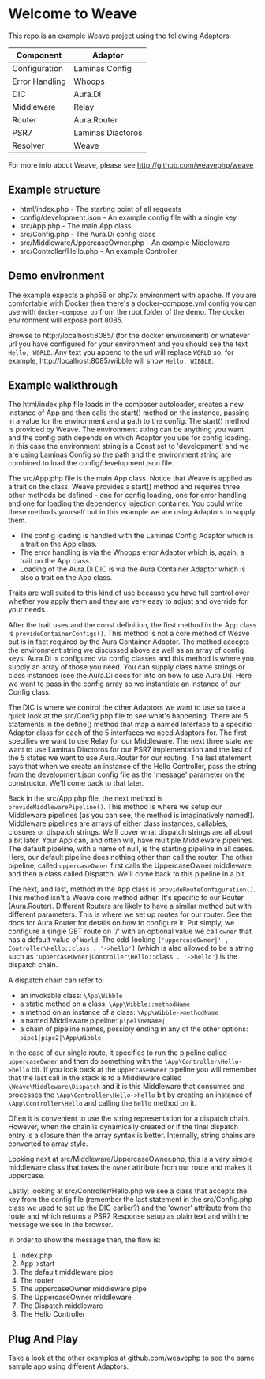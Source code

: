 # Welcome to Weave

This repo is an example Weave project using the following Adaptors:

Component | Adaptor
----------|--------
Configuration | Laminas Config
Error Handling | Whoops
DIC | Aura.Di
Middleware | Relay
Router | Aura.Router
PSR7 | Laminas Diactoros
Resolver | Weave

For more info about Weave, please see http://github.com/weavephp/weave

## Example structure
 * html/index.php - The starting point of all requests
 * config/development.json - An example config file with a single key
 * src/App.php - The main App class
 * src/Config.php - The Aura.Di config class
 * src/Middleware/UppercaseOwner.php - An example Middleware
 * src/Controller/Hello.php - An example Controller

## Demo environment

The example expects a php56 or php7x environment with apache. If you are comfortable with Docker then there's a docker-compose.yml config you can use with `docker-compose up` from the root folder of the demo. The docker environment will expose port 8085.

Browse to http://localhost:8085/ (for the docker environment) or whatever url you have configured for your environment and you should see the text `Hello, WORLD`. Any text you append to the url will replace `WORLD` so, for example, http://localhost:8085/wibble will show `Hello, WIBBLE`.

## Example walkthrough

The html/index.php file loads in the composer autoloader, creates a new instance of App and then calls the start() method on the instance, passing in a value for the environment and a path to the config. The start() method is provided by Weave. The environment string can be anything you want and the config path depends on which Adaptor you use for config loading. In this case the environment string is a Const set to 'development' and we are using Laminas Config so the path and the environment string are combined to load the config/development.json file.

The src/App.php file is the main App class. Notice that Weave is applied as a trait on the class. Weave provides a start() method and requires three other methods be defined - one for config loading, one for error handling and one for loading the dependency injection container. You could write these methods yourself but in this example we are using Adaptors to supply them.

* The config loading is handled with the Laminas Config Adaptor which is a trait on the App class.
* The error handling is via the Whoops error Adaptor which is, again, a trait on the App class.
* Loading of the Aura.Di DIC is via the Aura Container Adaptor which is also a trait on the App class.

Traits are well suited to this kind of use because you have full control over whether you apply them and they are very easy to adjust and override for your needs.

After the trait uses and the const definition, the first method in the App class is `provideContainerConfigs()`. This method is not a core method of Weave but is in fact required by the Aura Container Adaptor. The method accepts the environment string we discussed above as well as an array of config keys. Aura.Di is configured via config classes and this method is where you supply an array of those you need. You can supply class name strings or class instances (see the Aura.Di docs for info on how to use Aura.Di). Here we want to pass in the config array so we instantiate an instance of our Config class.

The DIC is where we control the other Adaptors we want to use so take a quick look at the src/Config.php file to see what's happening. There are 5 statements in the define() method that map a named Interface to a specific Adaptor class for each of the 5 interfaces we need Adaptors for. The first specifies we want to use Relay for our Middleware. The next three state we want to use Laminas Diactoros for our PSR7 implementation and the last of the 5 states we want to use Aura.Router for our routing. The last statement says that when we create an instance of the Hello Controller, pass the string from the development.json config file as the 'message' parameter on the constructor. We'll come back to that later.

Back in the src/App.php file, the next method is `provideMiddlewarePipeline()`. This method is where we setup our Middleware pipelines (as you can see, the method is imaginatively named!). Middleware pipelines are arrays of either class instances, callables, closures or dispatch strings. We'll cover what dispatch strings are all about a bit later. Your App can, and often will, have multiple Middleware pipelines. The default pipeline, with a name of null, is the starting pipeline in all cases. Here, our default pipeline does nothing other than call the router. The other pipeline, called `uppercaseOwner` first calls the UppercaseOwner middleware, and then a class called Dispatch. We'll come back to this pipeline in a bit.

The next, and last, method in the App class is `provideRouteConfiguration()`. This method isn't a Weave core method either. It's specific to our Router (Aura.Router). Different Routers are likely to have a similar method but with different parameters. This is where we set up routes for our router. See the docs for Aura.Router for details on how to configure it. Put simply, we configure a single GET route on '/' with an optional value we call `owner` that has a default value of `World`. The odd-looking `['uppercaseOwner|' , Controller\Hello::class . '->hello']` (which is also allowed to be a string such as `'uppercaseOwner|Controller\Hello::class . '->hello'`) is the dispatch chain.

A dispatch chain can refer to:
* an invokable class: `\App\Wibble`
* a static method on a class: `\App\Wibble::methodName`
* a method on an instance of a class: `\App\Wibble->methodName`
* a named Middleware pipeline: `pipelineName|`
* a chain of pipeline names, possibly ending in any of the other options: `pipe1|pipe2|\App\Wibble`

In the case of our single route, it specifies to run the pipeline called `uppercaseOwner` and then do something with the `\App\Controller\Hello->hello` bit. If you look back at the `uppercaseOwner` pipeline you will remember that the last call in the stack is to a Middleware called `\Weave\Middleware\Dispatch` and it is this Middleware that consumes and processes the `\App\Controller\Hello->hello` bit by creating an instance of `\App\Controller\Hello` and calling the `hello` method on it.

Often it is convenient to use the string representation for a dispatch chain. However, when the chain is dynamically created or if the final dispatch entry is a closure then the array syntax is better. Internally, string chains are converted to array style.

Looking next at src/Middleware/UppercaseOwner.php, this is a very simple middleware class that takes the `owner` attribute from our route and makes it uppercase.

Lastly, looking at src/Controller/Hello.php we see a class that accepts the key from the config file (remember the last statement in the src/Config.php class we used to set up the DIC earlier?) and the 'owner' attribute from the route and which returns a PSR7 Response setup as plain text and with the message we see in the browser.

In order to show the message then, the flow is:
1. index.php
2. App->start
3. The default middleware pipe
4. The router
5. The uppercaseOwner middleware pipe
6. The UppercaseOwner middleware
7. The Dispatch middleware
8. The Hello Controller

## Plug And Play

Take a look at the other examples at github.com/weavephp to see the same sample app using different Adaptors.